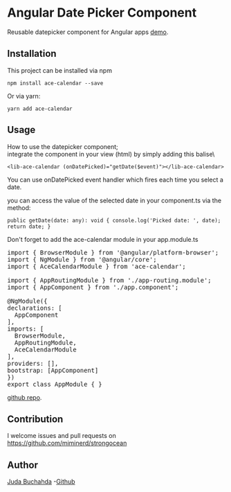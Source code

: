 # Angular Date Picker Component

Reusable datepicker component for Angular apps [demo](https://angular-datepicker.herokuapp.com/).

## Installation

This project can be installed via npm 

`npm install ace-calendar --save`

Or via yarn:

`yarn add ace-calendar`

## Usage

How to use the datepicker component;\
integrate the component in your view (html) by simply adding this balise\

`<lib-ace-calendar (onDatePicked)="getDate($event)"></lib-ace-calendar>`

You can use onDatePicked event handler which fires each time you select a date. 

you can access the value of the selected date in your component.ts via the method:

  `public getDate(date: any): void {
    console.log('Picked date: ', date);
    return date;
  }`

Don't forget to add the ace-calendar module in your app.module.ts
<pre>
import { BrowserModule } from '@angular/platform-browser';
import { NgModule } from '@angular/core';
import { AceCalendarModule } from 'ace-calendar';
 
import { AppRoutingModule } from './app-routing.module';
import { AppComponent } from './app.component';
 
@NgModule({ 
declarations: [ 
  AppComponent
], 
imports: [ 
  BrowserModule, 
  AppRoutingModule, 
  AceCalendarModule
], 
providers: [], 
bootstrap: [AppComponent]
})
export class AppModule { }
</pre>

[github repo](https://github.com/miminerd/strongocean).

## Contribution
I welcome issues and pull requests on https://github.com/miminerd/strongocean

## Author
[Juda Buchahda](https://juda-landing-cv.herokuapp.com/home)
-[Github](https://github.com/miminerd)